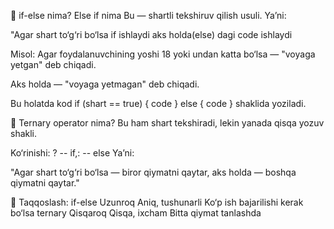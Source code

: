 🔹 if-else nima? Else if nima
Bu — shartli tekshiruv qilish usuli. Ya’ni:

"Agar shart to‘g‘ri bo‘lsa if ishlaydi aks holda(else) dagi code ishlaydi

Misol:
Agar foydalanuvchining yoshi 18 yoki undan katta bo‘lsa — "voyaga yetgan" deb chiqadi.

Aks holda — "voyaga yetmagan" deb chiqadi.

Bu holatda kod
if (shart == true) { code }
else { code } shaklida yoziladi.

🔹 Ternary operator nima?
Bu ham shart tekshiradi, lekin yanada qisqa yozuv shakli.

Ko‘rinishi:
? -- if,: -- else
Ya’ni:

"Agar shart to‘g‘ri bo‘lsa — biror qiymatni qaytar, aks holda — boshqa qiymatni qaytar."

🔸 Taqqoslash:
if-else Uzunroq Aniq, tushunarli Ko‘p ish bajarilishi kerak bo‘lsa
ternary Qisqaroq Qisqa, ixcham Bitta qiymat tanlashda
